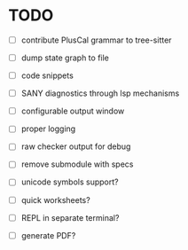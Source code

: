 # TODO
- [ ] contribute PlusCal grammar to tree-sitter
- [ ] dump state graph to file
- [ ] code snippets
- [ ] SANY diagnostics through lsp mechanisms
- [ ] configurable output window
- [ ] proper logging
- [ ] raw checker output for debug
- [ ] remove submodule with specs

- [ ] unicode symbols support?
- [ ] quick worksheets?
- [ ] REPL in separate terminal?
- [ ] generate PDF?
